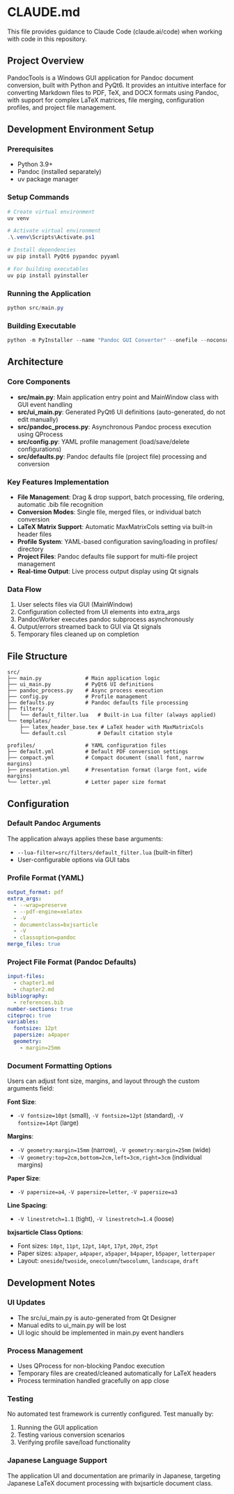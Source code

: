 # CLAUDE.md

This file provides guidance to Claude Code (claude.ai/code) when working with code in this repository.

## Project Overview

PandocTools is a Windows GUI application for Pandoc document conversion, built with Python and PyQt6. It provides an intuitive interface for converting Markdown files to PDF, TeX, and DOCX formats using Pandoc, with support for complex LaTeX matrices, file merging, configuration profiles, and project file management.

## Development Environment Setup

### Prerequisites
- Python 3.9+
- Pandoc (installed separately)
- uv package manager

### Setup Commands
```powershell
# Create virtual environment
uv venv

# Activate virtual environment
.\.venv\Scripts\Activate.ps1

# Install dependencies
uv pip install PyQt6 pypandoc pyyaml

# For building executables
uv pip install pyinstaller
```

### Running the Application
```powershell
python src/main.py
```

### Building Executable
```powershell
python -m PyInstaller --name "Pandoc GUI Converter" --onefile --noconsole --add-data "profiles;profiles" --add-data "src/filters;filters" --add-data "src/templates;templates" src/main.py
```

## Architecture

### Core Components
- **src/main.py**: Main application entry point and MainWindow class with GUI event handling
- **src/ui_main.py**: Generated PyQt6 UI definitions (auto-generated, do not edit manually)
- **src/pandoc_process.py**: Asynchronous Pandoc process execution using QProcess
- **src/config.py**: YAML profile management (load/save/delete configurations)
- **src/defaults.py**: Pandoc defaults file (project file) processing and conversion

### Key Features Implementation
- **File Management**: Drag & drop support, batch processing, file ordering, automatic .bib file recognition
- **Conversion Modes**: Single file, merged files, or individual batch conversion
- **LaTeX Matrix Support**: Automatic MaxMatrixCols setting via built-in header files
- **Profile System**: YAML-based configuration saving/loading in profiles/ directory
- **Project Files**: Pandoc defaults file support for multi-file project management
- **Real-time Output**: Live process output display using Qt signals

### Data Flow
1. User selects files via GUI (MainWindow)
2. Configuration collected from UI elements into extra_args
3. PandocWorker executes pandoc subprocess asynchronously
4. Output/errors streamed back to GUI via Qt signals
5. Temporary files cleaned up on completion

## File Structure

```
src/
├── main.py              # Main application logic
├── ui_main.py           # PyQt6 UI definitions
├── pandoc_process.py    # Async process execution
├── config.py            # Profile management
├── defaults.py          # Pandoc defaults file processing
├── filters/
│   └── default_filter.lua   # Built-in Lua filter (always applied)
└── templates/
    ├── latex_header_base.tex # LaTeX header with MaxMatrixCols
    └── default.csl          # Default citation style

profiles/                # YAML configuration files
├── default.yml          # Default PDF conversion settings
├── compact.yml          # Compact document (small font, narrow margins)
├── presentation.yml     # Presentation format (large font, wide margins)
└── letter.yml           # Letter paper size format
```

## Configuration

### Default Pandoc Arguments
The application always applies these base arguments:
- `--lua-filter=src/filters/default_filter.lua` (built-in filter)
- User-configurable options via GUI tabs

### Profile Format (YAML)
```yaml
output_format: pdf
extra_args:
  - --wrap=preserve
  - --pdf-engine=xelatex
  - -V
  - documentclass=bxjsarticle
  - -V
  - classoption=pandoc
merge_files: true
```

### Project File Format (Pandoc Defaults)
```yaml
input-files:
  - chapter1.md
  - chapter2.md
bibliography:
  - references.bib
number-sections: true
citeproc: true
variables:
  fontsize: 12pt
  papersize: a4paper
  geometry:
    - margin=25mm
```

### Document Formatting Options
Users can adjust font size, margins, and layout through the custom arguments field:

**Font Size**:
- `-V fontsize=10pt` (small), `-V fontsize=12pt` (standard), `-V fontsize=14pt` (large)

**Margins**:
- `-V geometry:margin=15mm` (narrow), `-V geometry:margin=25mm` (wide)
- `-V geometry:top=2cm,bottom=2cm,left=3cm,right=3cm` (individual margins)

**Paper Size**:
- `-V papersize=a4`, `-V papersize=letter`, `-V papersize=a3`

**Line Spacing**:
- `-V linestretch=1.1` (tight), `-V linestretch=1.4` (loose)

**bxjsarticle Class Options**:
- Font sizes: `10pt`, `11pt`, `12pt`, `14pt`, `17pt`, `20pt`, `25pt`
- Paper sizes: `a3paper`, `a4paper`, `a5paper`, `b4paper`, `b5paper`, `letterpaper`
- Layout: `oneside`/`twoside`, `onecolumn`/`twocolumn`, `landscape`, `draft`

## Development Notes

### UI Updates
- The src/ui_main.py is auto-generated from Qt Designer
- Manual edits to ui_main.py will be lost
- UI logic should be implemented in main.py event handlers

### Process Management
- Uses QProcess for non-blocking Pandoc execution
- Temporary files are created/cleaned automatically for LaTeX headers
- Process termination handled gracefully on app close

### Testing
No automated test framework is currently configured. Test manually by:
1. Running the GUI application
2. Testing various conversion scenarios
3. Verifying profile save/load functionality

### Japanese Language Support  
The application UI and documentation are primarily in Japanese, targeting Japanese LaTeX document processing with bxjsarticle document class.